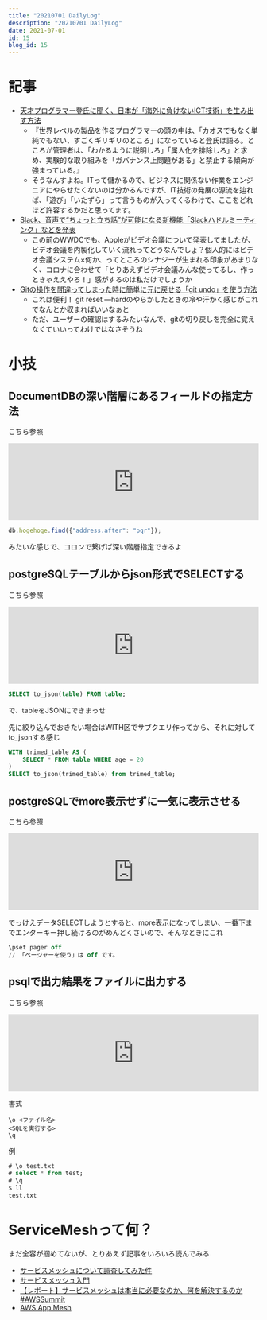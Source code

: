 ```yaml
---
title: "20210701 DailyLog"
description: "20210701 DailyLog"
date: 2021-07-01
id: 15
blog_id: 15
---
```


# 記事
- [天才プログラマー登氏に聞く、日本が「海外に負けないICT技術」を生み出す方法](https://www.sbbit.jp/article/bitsp/62690)
    - 『世界レベルの製品を作るプログラマーの頭の中は、「カオスでもなく単純でもない、すごくギリギリのところ」になっていると登氏は語る。ところが管理者は、「わかるように説明しろ」「属人化を排除しろ」と求め、実験的な取り組みを「ガバナンス上問題がある」と禁止する傾向が強まっている。』
    - そうなんすよね。ITって儲かるので、ビジネスに関係ない作業をエンジニアにやらせたくないのは分かるんですが、IT技術の発展の源流を辿れば、「遊び」「いたずら」って言うものが入ってくるわけで、ここをどれほど許容するかだと思ってます。
- [Slack、音声で“ちょっと立ち話”が可能になる新機能「Slackハドルミーティング」などを発表](https://internet.watch.impress.co.jp/docs/news/1335210.html)
    - この前のWWDCでも、Appleがビデオ会議について発表してましたが、ビデオ会議を内製化していく流れってどうなんでしょ？個人的にはビデオ会議システム×何か、ってところのシナジーが生まれる印象があまりなく、コロナに合わせて「とりあえずビデオ会議みんな使ってるし、作っときゃええやろ！」感がするのは私だけでしょうか
- [Gitの操作を間違ってしまった時に簡単に元に戻せる「git undo」を使う方法](https://gigazine.net/news/20210701-git-undo/)
    - これは便利！ git reset —hardのやらかしたときの冷や汗かく感じがこれでなんとか収まればいいなぁと
    - ただ、ユーザーの確認はするみたいなんで、gitの切り戻しを完全に覚えなくていいってわけではなさそうね

# 小技
## DocumentDBの深い階層にあるフィールドの指定方法

こちら参照  
<iframe 
  class="hatenablogcard" 
  style="width:100%;height:155px;max-width:680px;"
  src="https://hatenablog-parts.com/embed?url=https://qiita.com/asuzuki2008/items/d7f4ae343d46b5272688" 
  width="300" height="150" frameborder="0" scrolling="no">
</iframe>

```jsx
db.hogehoge.find({"address.after": "pqr"});
```
みたいな感じで、コロンで繋げば深い階層指定できるよ

## postgreSQLテーブルからjson形式でSELECTする
こちら参照  
<iframe 
  class="hatenablogcard" 
  style="width:100%;height:155px;max-width:680px;"
  src="https://hatenablog-parts.com/embed?url=https://solutionware.jp/blog/2016/06/23/postgresql%E3%83%86%E3%83%BC%E3%83%96%E3%83%AB%E3%81%8B%E3%82%89json%E5%BD%A2%E5%BC%8F%E3%81%A7select%E3%81%99%E3%82%8B%E5%B0%8F%E3%83%8D%E3%82%BF/" 
  width="300" height="150" frameborder="0" scrolling="no">
</iframe>

```sql
SELECT to_json(table) FROM table;
```

で、tableをJSONにできまっせ

先に絞り込んでおきたい場合はWITH区でサブクエリ作ってから、それに対してto_jsonする感じ

```sql
WITH trimed_table AS (
    SELECT * FROM table WHERE age = 20
)
SELECT to_json(trimed_table) from trimed_table;
```

## postgreSQLでmore表示せずに一気に表示させる

こちら参照  
<iframe 
  class="hatenablogcard" 
  style="width:100%;height:155px;max-width:680px;"
  src="https://hatenablog-parts.com/embed?url=https://db.just4fun.biz/?PostgreSQL/psql%E8%A1%A8%E7%A4%BA%E3%81%A7more%E8%A1%A8%E7%A4%BA%E3%81%9C%E3%81%9A%E4%B8%80%E5%BA%A6%E3%81%AB%E8%A1%A8%E7%A4%BA%E3%81%99%E3%82%8B%E6%96%B9%E6%B3%95" 
  width="300" height="150" frameborder="0" scrolling="no">
</iframe>

でっけえデータSELECTしようとすると、more表示になってしまい、一番下までエンターキー押し続けるのがめんどくさいので、そんなときにこれ

```sql
\pset pager off
// 「ページャーを使う」は off です。
```

## psqlで出力結果をファイルに出力する

こちら参照
<iframe 
  class="hatenablogcard" 
  style="width:100%;height:155px;max-width:680px;"
  src="https://hatenablog-parts.com/embed?url=https://yohei-a.hatenablog.jp/entry/20170812/1502524439" 
  width="300" height="150" frameborder="0" scrolling="no">
</iframe>

書式

```
\o <ファイル名>
<SQLを実行する>
\q
```

例

```sql
# \o test.txt
# select * from test;
# \q
$ ll
test.txt
```

# ServiceMeshって何？

まだ全容が掴めてないが、とりあえず記事をいろいろ読んでみる  
- [サービスメッシュについて調査してみた件](https://qiita.com/mamomamo/items/92085e0e508e18bc8532)
- [サービスメッシュ入門](https://www.netone.co.jp/knowledge-center/netone-blog/20200715-1/)
- [【レポート】サービスメッシュは本当に必要なのか、何を解決するのか #AWSSummit](https://dev.classmethod.jp/articles/aws-summit-2019-servicemesh-necessity/)
- [AWS App Mesh](https://aws.amazon.com/jp/app-mesh/?aws-app-mesh-blogs.sort-by=item.additionalFields.createdDate&aws-app-mesh-blogs.sort-order=desc&whats-new-cards.sort-by=item.additionalFields.postDateTime&whats-new-cards.sort-order=desc)